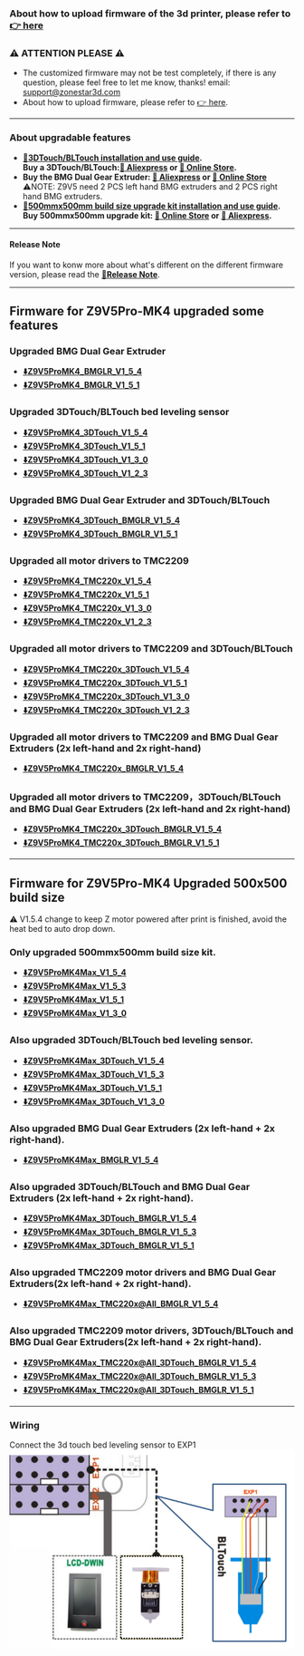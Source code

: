 ### About how to upload firmware of the 3d printer, please refer to [:point_right: here](https://github.com/ZONESTAR3D/Firmware/tree/master/Z9/Z9V5/bin#how-to-upload-firmware-to-z9v5pro)

### :warning: ATTENTION PLEASE :warning:
- The customized firmware may not be test completely, if there is any question, please feel free to let me know, thanks! email: support@zonestar3d.com
- About how to upload firmware, please refer to [:point_right: here][Upload_Guide].

-----
### About upgradable features
- **[:book:3DTouch/BLTouch installation and use guide][3DTouch_Guide].**  
**Buy a 3DTouch/BLTouch:[:gift: Aliexpress][3DTouch_ALI] or [:gift: Online Store][3DTouch_SPY].**    
- **Buy the BMG Dual Gear Extruder: [:gift: Aliexpress][BMG_ALI] or [:gift: Online Store][BMG_SPY]**    
:warning:NOTE: Z9V5 need 2 PCS left hand BMG extruders and 2 PCS right hand BMG extruders.
- **[:book:500mmx500mm build size upgrade kit installation and use guide][500x500Kit_Guide].**     
**Buy 500mmx500mm upgrade kit: [:gift: Online Store][UK_9V5_500_SPY] or [:gift: Aliexpress][UK_9V5_500_ALI].**     

-----
#### Release Note
If you want to konw more about what's different on the different firmware version, please read the [:book:**Release Note**](https://github.com/ZONESTAR3D/Firmware/tree/master/Z9/Z9V5/bin/Z9V5Pro-MK4/beta).

-----
## Firmware for Z9V5Pro-MK4 upgraded some features
### Upgraded BMG Dual Gear Extruder
- **[:arrow_down:Z9V5ProMK4_BMGLR_V1_5_4](./MK4/Z9V5ProMK4_BMGLR_V1_5_4.zip)**          
- **[:arrow_down:Z9V5ProMK4_BMGLR_V1_5_1](./MK4/Z9V5ProMK4_BMGLR_V1_5_1.zip)**          

### Upgraded 3DTouch/BLTouch bed leveling sensor
- **[:arrow_down:Z9V5ProMK4_3DTouch_V1_5_4](./MK4/Z9V5ProMK4_3DTouch_V1_5_4.zip)**
- **[:arrow_down:Z9V5ProMK4_3DTouch_V1_5_1](./MK4/Z9V5ProMK4_3DTouch_V1_5_1.zip)**
- **[:arrow_down:Z9V5ProMK4_3DTouch_V1_3_0](./MK4/Z9V5ProMK4_3DTouch_V1_3_0.zip)** 
- **[:arrow_down:Z9V5ProMK4_3DTouch_V1_2_3](./MK4/Z9V5ProMK4_3DTouch_V1_2_3.zip)**      

### Upgraded BMG Dual Gear Extruder and 3DTouch/BLTouch
- **[:arrow_down:Z9V5ProMK4_3DTouch_BMGLR_V1_5_4](./MK4/Z9V5ProMK4_3DTouch_BMGLR_V1_5_4.zip)**
- **[:arrow_down:Z9V5ProMK4_3DTouch_BMGLR_V1_5_1](./MK4/Z9V5ProMK4_3DTouch_BMGLR_V1_5_1.zip)**

### Upgraded all motor drivers to TMC2209
- **[:arrow_down:Z9V5ProMK4_TMC220x_V1_5_4](./MK4/Z9V5ProMK4_TMC220x_V1_5_4.zip)**
- **[:arrow_down:Z9V5ProMK4_TMC220x_V1_5_1](./MK4/Z9V5ProMK4_TMC220_V1_5_1.zip)**
- **[:arrow_down:Z9V5ProMK4_TMC220x_V1_3_0](./MK4/Z9V5ProMK4_TMC220x_V1_3_0.zip)**
- **[:arrow_down:Z9V5ProMK4_TMC220x_V1_2_3](./MK4/Z9V5ProMK4_TMC220x_V1_2_3.zip)**

### Upgraded all motor drivers to TMC2209 and 3DTouch/BLTouch
- **[:arrow_down:Z9V5ProMK4_TMC220x_3DTouch_V1_5_4](./MK4/Z9V5ProMK4_TMC220x_3DTouch_V1_5_4.zip)**
- **[:arrow_down:Z9V5ProMK4_TMC220x_3DTouch_V1_5_1](./MK4/Z9V5ProMK4_TMC220x_3DTouch_V1_5_1.zip)**
- **[:arrow_down:Z9V5ProMK4_TMC220x_3DTouch_V1_3_0](./MK4/Z9V5ProMK4_TMC220x_3DTouch_V1_3_0.zip)**
- **[:arrow_down:Z9V5ProMK4_TMC220x_3DTouch_V1_2_3](./MK4/Z9V5ProMK4_TMC220x_3DTouch_V1_2_3.zip)**

### Upgraded all motor drivers to TMC2209 and BMG Dual Gear Extruders (2x left-hand and 2x right-hand)
- **[:arrow_down:Z9V5ProMK4_TMC220x_BMGLR_V1_5_4](./MK4/Z9V5ProMK4_TMC220x_BMGLR_V1_5_4.zip)**

### Upgraded all motor drivers to TMC2209，3DTouch/BLTouch and BMG Dual Gear Extruders (2x left-hand and 2x right-hand)
- **[:arrow_down:Z9V5ProMK4_TMC220x_3DTouch_BMGLR_V1_5_4](./MK4/Z9V5ProMK4_TMC220x_3DTouch_BMGLR_V1_5_4.zip)**
- **[:arrow_down:Z9V5ProMK4_TMC220x_3DTouch_BMGLR_V1_5_1](./MK4/Z9V5ProMK4_TMC220x_3DTouch_BMGLR_V1_5_1.zip)**

-----
## Firmware for Z9V5Pro-MK4 Upgraded 500x500 build size
:warning: V1.5.4 change to keep Z motor powered after print is finished, avoid the heat bed to auto drop down.
### Only upgraded 500mmx500mm build size kit.
- **[:arrow_down:Z9V5ProMK4Max_V1_5_4](./MK4_MAX/Z9V5ProMK4Max_V1_5_4.zip)**   
- **[:arrow_down:Z9V5ProMK4Max_V1_5_3](./MK4_MAX/Z9V5ProMK4Max_V1_5_3.zip)**   
- **[:arrow_down:Z9V5ProMK4Max_V1_5_1](./MK4_MAX/Z9V5ProMK4Max_V1_5_1.zip)**   
- **[:arrow_down:Z9V5ProMK4Max_V1_3_0](./MK4_MAX/Z9V5ProMK4Max_V1_3_0.zip)**    

### Also upgraded 3DTouch/BLTouch bed leveling sensor.     
- **[:arrow_down:Z9V5ProMK4Max_3DTouch_V1_5_4](./MK4_MAX/Z9V5ProMK4Max_3DTouch_V1_5_4.zip)**    
- **[:arrow_down:Z9V5ProMK4Max_3DTouch_V1_5_3](./MK4_MAX/Z9V5ProMK4Max_3DTouch_V1_5_3.zip)**     
- **[:arrow_down:Z9V5ProMK4Max_3DTouch_V1_5_1](./MK4_MAX/Z9V5ProMK4Max_3DTouch_V1_5_1.zip)**    
- **[:arrow_down:Z9V5ProMK4Max_3DTouch_V1_3_0](./MK4_MAX/Z9V5ProMK4Max_3DTouch_V1_3_0.zip)**    

### Also upgraded BMG Dual Gear Extruders (2x left-hand + 2x right-hand).  
- **[:arrow_down:Z9V5ProMK4Max_BMGLR_V1_5_4](./MK4_MAX/Z9V5ProMK4Max_BMGLR_V1_5_4.zip)** 

### Also upgraded 3DTouch/BLTouch and BMG Dual Gear Extruders (2x left-hand + 2x right-hand).  
- **[:arrow_down:Z9V5ProMK4Max_3DTouch_BMGLR_V1_5_4](./MK4_MAX/Z9V5ProMK4Max_3DTouch_BMGLR_V1_5_4.zip)** 
- **[:arrow_down:Z9V5ProMK4Max_3DTouch_BMGLR_V1_5_3](./MK4_MAX/Z9V5ProMK4Max_3DTouch_BMGLR_V1_5_3.zip)**          
- **[:arrow_down:Z9V5ProMK4Max_3DTouch_BMGLR_V1_5_1](./MK4_MAX/Z9V5ProMK4Max_3DTouch_BMGLR_V1_5_1.zip)**          

### Also upgraded TMC2209 motor drivers and BMG Dual Gear Extruders(2x left-hand + 2x right-hand).   
- **[:arrow_down:Z9V5ProMK4Max_TMC220x@All_BMGLR_V1_5_4](./MK4_MAX/Z9V5ProMK4Max_TMC220x@All_BMGLR_V1_5_4.zip)**  

### Also upgraded TMC2209 motor drivers, 3DTouch/BLTouch and BMG Dual Gear Extruders(2x left-hand + 2x right-hand).   
- **[:arrow_down:Z9V5ProMK4Max_TMC220x@All_3DTouch_BMGLR_V1_5_4](./MK4_MAX/Z9V5ProMK4Max_TMC220x@All_3DTouch_BMGLR_V1_5_4.zip)**  
- **[:arrow_down:Z9V5ProMK4Max_TMC220x@All_3DTouch_BMGLR_V1_5_3](./MK4_MAX/Z9V5ProMK4Max_TMC220x@All_3DTouch_BMGLR_V1_5_3.zip)**  
- **[:arrow_down:Z9V5ProMK4Max_TMC220x@All_3DTouch_BMGLR_V1_5_1](./MK4_MAX/Z9V5ProMK4Max_TMC220x@All_3DTouch_BMGLR_V1_5_1.zip)** 

-----
### Wiring
Connect the 3d touch bed leveling sensor to EXP1  
![](Wiring_3DTouch.png)


[3DTouch_ALI]: https://www.aliexpress.com/item/1005001464420529.html
[3DTouch_SPY]: https://www.zonestar3dshop.com/products/3d-touch-bltouch-bed-auto-leveling-sensor-for-3d-printers
[BMG_ALI]: https://www.aliexpress.com/item/1005003473360998.html
[BMG_SPY]: https://www.zonestar3dshop.com/products/zonestar-dual-gear-extruder-dual-drive-extruder-upgrade-bowden-extruder-1-75mm-filament-3d-printer-parts
[UK_9V5_500_ALI]: https://www.aliexpress.com/item/1005005625336328.html
[UK_9V5_500_SPY]: https://www.zonestar3dshop.com/products/zonestar-z9v5-500x500mm-large-printing-size-upgrade-kit-parts
[3DTouch_Guide]: https://github.com/ZONESTAR3D/Upgrade-kit-guide/tree/main/Bed_Leveling_Sensor/3DTouch
[500x500Kit_Guide]: https://github.com/ZONESTAR3D/Upgrade-kit-guide/tree/main/Z9V5_500x500
[Upload_Guide]: https://github.com/ZONESTAR3D/Firmware/tree/master/Z9/Z9V5/bin#how-to-upload-firmware-to-z9v5pro